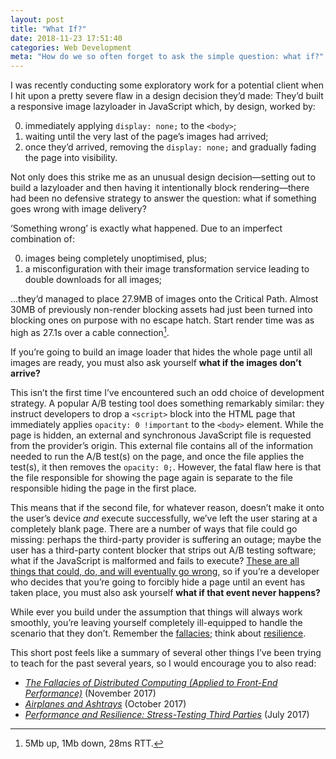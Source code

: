 ```yaml
---
layout: post
title: "What If?"
date: 2018-11-23 17:51:40
categories: Web Development
meta: "How do we so often forget to ask the simple question: what if?"
---
```


I was recently conducting some exploratory work for a potential client when
I hit upon a pretty severe flaw in a design decision they’d made: They’d built
a responsive image lazyloader in JavaScript which, by design, worked by:

0. immediately applying `display: none;` to the `<body>`;
0. waiting until the very last of the page’s images had arrived;
0. once they’d arrived, removing the `display: none;` and gradually fading the
   page into visibility.

Not only does this strike me as an unusual design decision—setting out to build
a lazyloader and then having it intentionally block rendering—there had been no
defensive strategy to answer the question: what if something goes wrong with
image delivery?

‘Something wrong’ is exactly what happened. Due to an imperfect combination of:

0. images being completely unoptimised, plus;
0. a misconfiguration with their image transformation service leading to double
   downloads for all images;

…they’d managed to place 27.9MB of images onto the Critical Path. Almost 30MB of
previously non-render blocking assets had just been turned into blocking ones on
purpose with no escape hatch. Start render time was as high as 27.1s over
a cable connection[^1].

If you’re going to build an image loader that hides the whole page until all
images are ready, you must also ask yourself **what if the images don’t
arrive?**

This isn’t the first time I’ve encountered such an odd choice of development
strategy. A popular A/B testing tool does something remarkably similar: they
instruct developers to drop a `<script>` block into the HTML page that
immediately applies `opacity: 0 !important` to the `<body>` element. While the
page is hidden, an external and synchronous JavaScript file is requested from
the provider’s origin. This external file contains all of the information needed
to run the A/B test(s) on the page, and once the file applies the test(s), it
then removes the `opacity: 0;`. However, the fatal flaw here is that the file
responsible for showing the page again is separate to the file responsible
hiding the page in the first place.

This means that if the second file, for whatever reason, doesn’t make it onto
the user’s device _and_ execute successfully, we’ve left the user staring at
a completely blank page. There are a number of ways that file could go missing:
perhaps the third-party provider is suffering an outage; maybe the user has
a third-party content blocker that strips out A/B testing software; what if the
JavaScript is malformed and fails to execute? [These are all things that could,
do, and will eventually go
wrong](https://csswizardry.com/2017/07/performance-and-resilience-stress-testing-third-parties/),
so if you’re a developer who decides that you’re going to forcibly hide a page
until an event has taken place, you must also ask yourself **what if that event
never happens?**

While ever you build under the assumption that things will always work smoothly,
you’re leaving yourself completely ill-equipped to handle the scenario that they
don’t. Remember the
[fallacies](https://csswizardry.com/2017/11/the-fallacies-of-distributed-computing-applied-to-front-end-performance/);
think about [resilience](https://resilientwebdesign.com/).

This short post feels like a summary of several other things I’ve been trying to
teach for the past several years, so I would encourage you to also read:

* [<cite>The Fallacies of Distributed Computing (Applied to Front-End
  Performance)</cite>](https://csswizardry.com/2017/11/the-fallacies-of-distributed-computing-applied-to-front-end-performance/) (November 2017)
* [<cite>Airplanes and Ashtrays</cite>](https://csswizardry.com/2017/10/airplanes-and-ashtrays/) (October 2017)
* [<cite>Performance and Resilience: Stress-Testing Third
  Parties</cite>](https://csswizardry.com/2017/07/performance-and-resilience-stress-testing-third-parties/) (July 2017)

[^1]: 5Mb up, 1Mb down, 28ms RTT.
